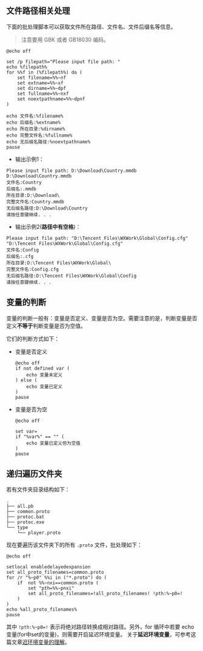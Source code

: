 ## 文件路径相关处理
下面的批处理脚本可以获取文件所在路径、文件名、文件后缀名等信息。
>注意要用 GBK 或者 GB18030 编码。
```batch
@echo off

set /p filepath="Please input file path: "
echo %filepath%
for %%f in (%filepath%) do (
    set filename=%%~nf
    set extname=%%~xf
    set dirname=%%~dpf
    set fullname=%%~nxf
    set noextpathname=%%~dpnf
)

echo 文件名:%filename%
echo 后缀名:%extname%
echo 所在目录:%dirname%
echo 完整文件名:%fullname%
echo 无后缀名路径:%noextpathname%
pause
```

- 输出示例1：
```
Please input file path: D:\Download\Country.mmdb
D:\Download\Country.mmdb
文件名:Country
后缀名:.mmdb
所在目录:D:\Download\
完整文件名:Country.mmdb
无后缀名路径:D:\Download\Country
请按任意键继续. . .
```

- 输出示例2(**路径中有空格**)：
```
Please input file path: "D:\Tencent Files\WXWork\Global\Config.cfg"
"D:\Tencent Files\WXWork\Global\Config.cfg"
文件名:Config
后缀名:.cfg
所在目录:D:\Tencent Files\WXWork\Global\
完整文件名:Config.cfg
无后缀名路径:D:\Tencent Files\WXWork\Global\Config
请按任意键继续. . .
```

## 变量的判断
变量的判断一般有：变量是否定义、变量是否为空。需要注意的是，判断变量是否定义**不等于**判断变量是否为空值。

它们的判断方式如下：
- 变量是否定义
    ```
    @echo off
    if not defined var (
        echo 变量未定义
    ) else (
        echo 变量已定义
    )
    pause
    ```

- 变量是否为空
    ```
    @echo off

    set var=
    if "%var%" == "" (
        echo 变量已定义但为空值
    )
    pause
    ```

## 递归遍历文件夹
若有文件夹目录结构如下：
```
.
├── all.pb
├── common.proto
├── protoc.bat
├── protoc.exe
└── type
    └── player.proto
```

现在要遍历该文件夹下的所有 `.proto` 文件，批处理如下：
```batch
@echo off

setlocal enabledelayedexpansion
set all_proto_filenames=common.proto
for /r "%~p0" %%i in ("*.proto") do (
    if  not %%~nxi==common.proto (
        set "pth=%%~pnxi"
        set all_proto_filenames=!all_proto_filenames! !pth:%~p0=!
    )
)
echo %all_proto_filenames%
pause
```

其中 `!pth:%~p0=!` 表示将绝对路径转换成相对路径。另外，for 循环中若要 echo 变量(for中set的变量)，则需要开启延迟环境变量。
关于**延迟环境变量**，可参考这篇文章[迟环境变量的理解](https://www.cnblogs.com/baiqiantao/p/12099516.html#%E8%BF%9F%E7%8E%AF%E5%A2%83%E5%8F%98%E9%87%8F%E7%9A%84%E7%90%86%E8%A7%A3)。
